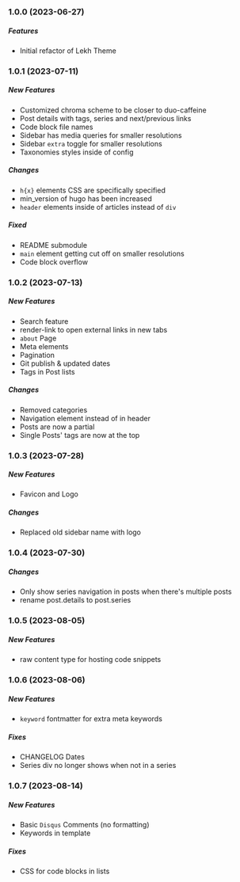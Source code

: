 ### 1.0.0 (2023-06-27)

##### Features
* Initial refactor of Lekh Theme

### 1.0.1 (2023-07-11)

##### New Features
* Customized chroma scheme to be closer to duo-caffeine
* Post details with tags, series and next/previous links
* Code block file names
* Sidebar has media queries for smaller resolutions
* Sidebar `extra` toggle for smaller resolutions
* Taxonomies styles inside of config

##### Changes
* `h{x}` elements CSS are specifically specified
* min_version of hugo has been increased
* `header` elements inside of articles instead of `div`

##### Fixed
* README submodule
* `main` element getting cut off on smaller resolutions
* Code block overflow
 
### 1.0.2 (2023-07-13)

##### New Features
* Search feature
* render-link to open external links in new tabs
* `about` Page
* Meta elements
* Pagination
* Git publish & updated dates
* Tags in Post lists

##### Changes
* Removed categories
* Navigation element instead of in header
* Posts are now a partial
* Single Posts' tags are now at the top

### 1.0.3 (2023-07-28)

##### New Features
* Favicon and Logo

##### Changes
* Replaced old sidebar name with logo

### 1.0.4 (2023-07-30)

##### Changes
* Only show series navigation in posts when there's multiple posts
* rename post.details to post.series

### 1.0.5 (2023-08-05)

##### New Features
* raw content type for hosting code snippets

### 1.0.6 (2023-08-06)

##### New Features
* `keyword` fontmatter for extra meta keywords

##### Fixes
* CHANGELOG Dates
* Series div no longer shows when not in a series

### 1.0.7 (2023-08-14)

##### New Features
* Basic `Disqus` Comments (no formatting)
* Keywords in template

##### Fixes
* CSS for code blocks in lists
